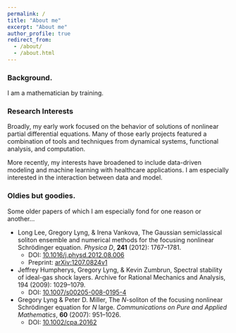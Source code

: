 ```yaml
---
permalink: /
title: "About me"
excerpt: "About me"
author_profile: true
redirect_from: 
  - /about/
  - /about.html
---
```


### Background. 
I am a mathematician by training. 

### Research Interests

Broadly, my early work focused on the behavior of solutions of nonlinear partial differential equations. Many of those early projects featured a combination of tools and techniques from dynamical systems, functional analysis, and computation. 

More recently, my interests have broadened to include data-driven modeling and machine learning with healthcare applications. I am especially interested in the interaction between data and model.

### Oldies but goodies. 

Some older papers of which I am especially fond for one reason or another...

* Long Lee, Gregory Lyng, & Irena Vankova, The Gaussian semiclassical soliton ensemble and numerical methods for the focusing nonlinear Schrödinger equation. *Physica D*, **241** (2012): 1767–1781.
  * DOI: [10.1016/j.physd.2012.08.006](https://dx.doi.org/10.1016/j.physd.2012.08.006)
  * Preprint: [arXiv:1207.0824v1](https://arxiv.org/abs/1211.1988)
* Jeffrey Humpherys, Gregory Lyng, & Kevin Zumbrun, Spectral stability of ideal-gas shock layers. Archive for Rational Mechanics and Analysis, 194 (2009): 1029–1079.
  * DOI: [10.1007/s00205-008-0195-4](https://dx.doi.org/10.1007/s00205-008-0195-4)
* Gregory Lyng & Peter D. Miller, The *N*-soliton of the focusing nonlinear Schrödinger equation for *N* large. *Communications on Pure and Applied Mathematics*, **60** (2007): 951–1026.
  * DOI: [10.1002/cpa.20162](https://dx.doi.org/10.1002/cpa.20162)


